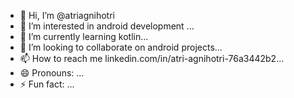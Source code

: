 - 👋 Hi, I’m @atriagnihotri
- 👀 I’m interested in android development ...
- 🌱 I’m currently learning kotlin...
- 💞️ I’m looking to collaborate on android projects...
- 📫 How to reach me linkedin.com/in/atri-agnihotri-76a3442b2...
- 😄 Pronouns: ...
- ⚡ Fun fact: ...

<!---
atriagnihotri/atriagnihotri is a ✨ special ✨ repository because its `README.md` (this file) appears on your GitHub profile.
You can click the Preview link to take a look at your changes.
--->
